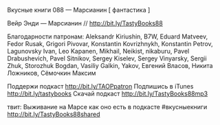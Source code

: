 Вкусные книги 088 — Марсианин [ фантастика ]

Вейр Энди — Марсианин // http://bit.ly/TastyBooks88
    
Благодарности патронам:
Aleksandr Kiriushin, B7W, Eduard Matveev, Fedor Rusak, Grigori Pivovar, Konstantin Kovrizhnykh, Konstantin Petrov, Lagunovsky Ivan, Leo Kapanen, Mikhail, Neikist, nikaburu, Pavel Drabushevich, Pavel Sitnikov, Sergey Kiselev, Sergey Vinyarsky, Sergii Zhuk, Storozhuk Bogdan, Vasiliy Galkin, Yakov, Евгений Власов, Никита Ложников, Сёмочкин Максим    

Поддержи подкаст http://bit.ly/TAOPpatron
Подпишись в iTunes http://bit.ly/tastybooks
Скачай подкаст http://bit.ly/TastyBooks88mp3
    
твит:
Выживание на Марсе как оно есть в подкасте #вкусныекниги http://bit.ly/TastyBooks88shared
